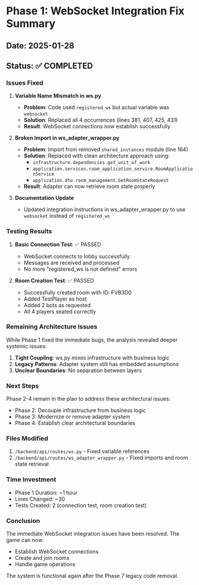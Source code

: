 # Phase 1: WebSocket Integration Fix Summary

## Date: 2025-01-28
## Status: ✅ COMPLETED

### Issues Fixed

1. **Variable Name Mismatch in ws.py**
   - **Problem**: Code used `registered_ws` but actual variable was `websocket`
   - **Solution**: Replaced all 4 occurrences (lines 381, 407, 425, 431)
   - **Result**: WebSocket connections now establish successfully

2. **Broken Import in ws_adapter_wrapper.py**
   - **Problem**: Import from removed `shared_instances` module (line 164)
   - **Solution**: Replaced with clean architecture approach using:
     - `infrastructure.dependencies.get_unit_of_work`
     - `application.services.room_application_service.RoomApplicationService`
     - `application.dto.room_management.GetRoomStateRequest`
   - **Result**: Adapter can now retrieve room state properly

3. **Documentation Update**
   - Updated integration instructions in ws_adapter_wrapper.py to use `websocket` instead of `registered_ws`

### Testing Results

1. **Basic Connection Test**: ✅ PASSED
   - WebSocket connects to lobby successfully
   - Messages are received and processed
   - No more "registered_ws is not defined" errors

2. **Room Creation Test**: ✅ PASSED
   - Successfully created room with ID: FVB3D0
   - Added TestPlayer as host
   - Added 2 bots as requested
   - All 4 players seated correctly

### Remaining Architecture Issues

While Phase 1 fixed the immediate bugs, the analysis revealed deeper systemic issues:

1. **Tight Coupling**: ws.py mixes infrastructure with business logic
2. **Legacy Patterns**: Adapter system still has embedded assumptions
3. **Unclear Boundaries**: No separation between layers

### Next Steps

Phase 2-4 remain in the plan to address these architectural issues:
- Phase 2: Decouple infrastructure from business logic
- Phase 3: Modernize or remove adapter system  
- Phase 4: Establish clear architectural boundaries

### Files Modified

1. `/backend/api/routes/ws.py` - Fixed variable references
2. `/backend/api/routes/ws_adapter_wrapper.py` - Fixed imports and room state retrieval

### Time Investment

- Phase 1 Duration: ~1 hour
- Lines Changed: ~30
- Tests Created: 2 (connection test, room creation test)

### Conclusion

The immediate WebSocket integration issues have been resolved. The game can now:
- Establish WebSocket connections
- Create and join rooms
- Handle game operations

The system is functional again after the Phase 7 legacy code removal.